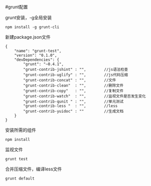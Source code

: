 #grunt配置

grunt安装，-g全局安装

	npm install -g grunt-cli

新建package.json文件

	{
		"name": "grunt-test",
		"version": "0.1.0",
		"devDependencies": {
			"grunt": "~0.4.1",
			"grunt-contrib-jshint" : "",		//js语法检查
			"grunt-contrib-uglify" : "",		//js代码压缩
			"grunt-contrib-concat" : "",		//文件
			"grunt-contrib-clean"  : "",		//删除文件
			"grunt-contrib-copy"   : "",		//复制文件
			"grunt-contrib-watch"  : "",		//监视文件是否发生变化
			"grunt-contrib-qunit " : "",		//单元测试
			"grunt-contrib-less "  : "",		//less
			"grunt-contrib-yuidoc" : ""			//生成文档
		}
	}

安装所需的组件

```shell
npm install
```

监视文件
```shell
grunt test
```

合并压缩文件，编译less文件
```shell
grunt default
```

